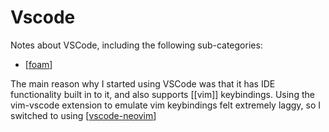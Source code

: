 # Vscode

Notes about VSCode, including the following sub-categories:

- [[foam]]

The main reason why I started using VSCode was that it has IDE functionality built in to it, and also supports [[vim]] keybindings. Using the vim-vscode extension to emulate vim keybindings felt extremely laggy, so I switched to using [[vscode-neovim]]

[//begin]: # "Autogenerated link references for markdown compatibility"
[foam]: foam "Foam"
[vscode-neovim]: vscode-neovim "Vscode Neovim"
[//end]: # "Autogenerated link references"
